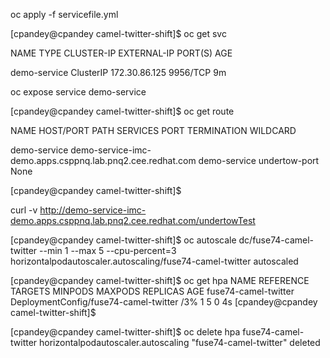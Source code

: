 oc apply -f servicefile.yml

[cpandey@cpandey camel-twitter-shift]$ oc get svc

NAME           TYPE        CLUSTER-IP      EXTERNAL-IP   PORT(S)    AGE

demo-service   ClusterIP   172.30.86.125   <none>        9956/TCP   9m

oc expose service demo-service

[cpandey@cpandey camel-twitter-shift]$ oc get route

NAME           HOST/PORT                                                   PATH      SERVICES       PORT            TERMINATION   WILDCARD

demo-service   demo-service-imc-demo.apps.csppnq.lab.pnq2.cee.redhat.com             demo-service   undertow-port                 None

[cpandey@cpandey camel-twitter-shift]$ 

curl -v http://demo-service-imc-demo.apps.csppnq.lab.pnq2.cee.redhat.com/undertowTest



[cpandey@cpandey camel-twitter-shift]$ oc autoscale dc/fuse74-camel-twitter --min 1 --max 5 --cpu-percent=3
horizontalpodautoscaler.autoscaling/fuse74-camel-twitter autoscaled

[cpandey@cpandey camel-twitter-shift]$ oc get hpa
NAME                   REFERENCE                               TARGETS        MINPODS   MAXPODS   REPLICAS   AGE
fuse74-camel-twitter   DeploymentConfig/fuse74-camel-twitter   <unknown>/3%   1         5         0          4s
[cpandey@cpandey camel-twitter-shift]$ 


[cpandey@cpandey camel-twitter-shift]$ oc delete hpa fuse74-camel-twitter
horizontalpodautoscaler.autoscaling "fuse74-camel-twitter" deleted

